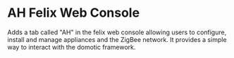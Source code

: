 AH Felix Web Console
====================

Adds a tab called "AH" in the felix web console allowing users to configure, install and manage appliances and the ZigBee network.
It provides a simple way to interact with the domotic framework.

